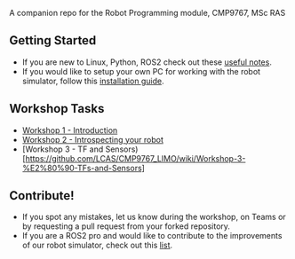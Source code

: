 A companion repo for the Robot Programming module, CMP9767, MSc RAS

## Getting Started
 * If you are new to Linux, Python, ROS2 check out these [useful notes](../../wiki/Useful-Resources).
 * If you would like to setup your own PC for working with the robot simulator, follow this [installation guide](https://github.com/LCAS/CMP9767_LIMO/wiki/Simulator-Setup).

## Workshop Tasks
 * [Workshop 1 - Introduction](https://github.com/LCAS/CMP9767_LIMO/wiki/Workshop-1-%E2%80%90-Introduction)
 * [Workshop 2 - Introspecting your robot](https://github.com/LCAS/CMP9767_LIMO/wiki/Workshop-2-%E2%80%90-Introspecting-your-robot)
 * [Workshop 3 - TF and Sensors)[https://github.com/LCAS/CMP9767_LIMO/wiki/Workshop-3-%E2%80%90-TFs-and-Sensors]

## Contribute!
 * If you spot any mistakes, let us know during the workshop, on Teams or by requesting a pull request from your forked repository. 
 * If you are a ROS2 pro and would like to contribute to the improvements of our robot simulator, check out this [list](https://github.com/LCAS/CMP9767_LIMO/wiki/Software-Improvements).
